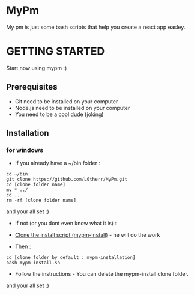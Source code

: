 # MyPm
My pm is just some bash scripts that help you create a react app easley.

# GETTING STARTED
Start now using mypm :)

## Prerequisites
* Git need to be installed on your computer
* Node.js need to be installed on your computer
* You need to be a cool dude (joking)

## Installation
### for windows

* If you already have a ~/bin folder :
```
cd ~/bin
git clone https://github.com/L0therr/MyPm.git
cd [clone folder name]
mv * ../
cd ..
rm -rf [clone folder name]
```
and your all set :)

* If not (or you dont even know what it is) :

* [Clone the install script (mypm-install)](http://www.dropwizard.io/1.0.2/docs/) - he will do the work
* Then :
```
cd [clone folder by default : mypm-installation]
bash mypm-install.sh
```
* Follow the instructions - You can delete the mypm-install clone folder.

and your all set :)

